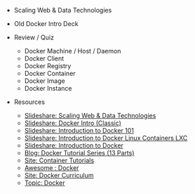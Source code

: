---
---
- Scaling Web & Data Technologies
- Old Docker Intro Deck
- Review / Quiz
    - Docker Machine  / Host / Daemon
    - Docker Client
    - Docker Registry
    - Docker Container
    - Docker Image
    - Docker Instance

- Resources
    - [Slideshare: Scaling Web & Data Technologies](https://www.slideshare.net/AnantCorp/scaling-cloud-web-data-technologies)
    - [Slideshare: Docker Intro (Classic)](https://www.slideshare.net/dotCloud/docker-intro-november)
    - [Slideshare: Introduction to Docker 101](https://www.slideshare.net/Docker/docker-101-introduction-to-docker)
    - [Slideshare: Introduction to Docker Linux Containers LXC](https://www.slideshare.net/jpetazzo/introduction-docker-linux-containers-lxc)
    - [Slideshare: Introduction to Docker](https://www.slideshare.net/giancosta86/introduction-to-docker-43302266)
    - [Blog: Docker Tutorial Series (13 Parts)](https://rominirani.com/docker-tutorial-series-a7e6ff90a023)
    - [Site: Container Tutorials](http://containertutorials.com/index.html)
    - [Awesome : Docker](https://github.com/veggiemonk/awesome-docker)
    - [Site: Docker Curriculum](https://prakhar.me/docker-curriculum)
    - [Topic: Docker](http://anant.co/topic.html)